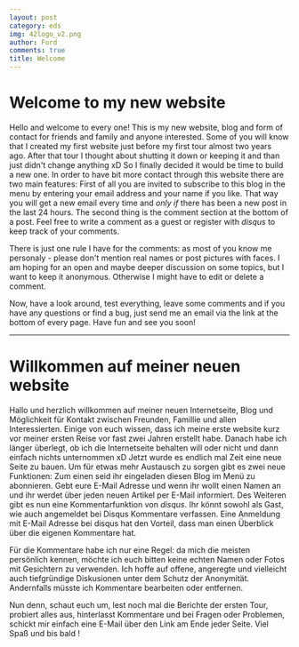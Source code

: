 ```yaml
---
layout: post
category: eds
img: 42logo_v2.png
author: Ford
comments: true
title: Welcome
---
```

# Welcome to my new website
Hello and welcome to every one! This is my new website, blog and form of contact
for friends and family and anyone interested. Some of you will know that I created my first 
website just before my first tour almost two years ago. After that tour I thought about shutting
it down or keeping it and than just didn't change anything xD 
So I finally decided it would be time to build a new one. 
In order to have bit more contact through this website there are two main features:
First of all you are invited to subscribe to this blog in the menu by entering your email address 
and your name if you like. That way you will get a new email every 
time and _only if_ there has been a new post in the last 24 hours.
The second thing is the comment section at the bottom of a post. Feel free to write a comment as
a guest or register with _disqus_ to keep track of your comments.

There is just one rule I have for the comments: as most of you know 
me personaly - please don't mention real names or post pictures with 
faces. I am hoping for an open and maybe deeper discussion on some 
topics, but I want to keep it anonymous. Otherwise I might have to edit 
or delete a comment. 

Now, have a look around, test everything, leave some comments and if 
you have any questions or find a bug, just send me an email via the link
at the bottom of every page.
Have fun and see you soon!

---
# Willkommen auf meiner neuen website
Hallo und herzlich willkommen auf meiner neuen Internetseite, Blog und Möglichkeit für Kontakt
zwischen Freunden, Famillie und allen Interessierten.
Einige von euch wissen, dass ich meine erste website kurz vor meiner ersten Reise vor fast zwei 
Jahren erstellt habe. Danach habe ich länger überlegt, ob ich die 
Internetseite behalten will oder nicht und dann einfach nichts 
unternommen xD
Jetzt wurde es endlich mal Zeit eine neue Seite zu bauen. Um für etwas mehr Austausch zu sorgen gibt es zwei neue Funktionen:
Zum einen seid ihr eingeladen diesen Blog im Menü zu abonnieren. Gebt
eure E-Mail Adresse und wenn ihr wollt einen Namen an und ihr werdet 
über jeden neuen Artikel per E-Mail informiert.
Des Weiteren gibt es nun eine Kommentarfunktion von _disqus_. Ihr könnt sowohl als Gast,
wie auch angemeldet bei Disqus Kommentare verfassen. Eine Anmeldung 
mit E-Mail Adresse bei disqus hat den Vorteil, dass man einen Überblick 
über die eigenen Kommentare hat.

Für die Kommentare habe ich nur eine Regel: da mich die meisten 
persönlich kennen, möchte ich euch bitten keine echten Namen oder Fotos 
mit Gesichtern zu verwenden. Ich hoffe auf offene, angeregte und 
vielleicht auch tiefgründige Diskusionen unter dem Schutz der 
Anonymität. Andernfalls müsste ich Kommentare bearbeiten oder entfernen.

Nun denn, schaut euch um, lest noch mal die Berichte der ersten Tour,
probiert alles aus, hinterlasst Kommentare und bei Fragen oder 
Problemen, schickt mir einfach eine E-Mail über den Link am Ende jeder 
Seite.
Viel Spaß und bis bald !
